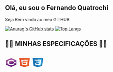 ## Olá, eu sou o Fernando Quatrochi

Seja Bem vindo ao meu GITHUB

[![Anurag's GitHub stats](https://github-readme-stats.vercel.app/api?username=FernandinnnQ145&theme=great-gatsby)](https://github.com/FernandinnnQ145/github-readme-stats)
[![Top Langs](https://github-readme-stats.vercel.app/api/top-langs/?username=FernandinnnQ145&layout=compact&theme=great-gatsby)](https://github.com/FernandinnnQ145/github-readme-stats)

 <h2>👨‍💻 MINHAS ESPECIFICAÇÕES 👨‍💻</h2>
<div style="display: inline_block"><br>
  <img align="center" alt="Csharp" height="30" width="40" src="https://raw.githubusercontent.com/devicons/devicon/master/icons/csharp/csharp-original.svg">
  <img align="center" alt="HTML" height="30" width="40" src="https://raw.githubusercontent.com/devicons/devicon/master/icons/html5/html5-original.svg">
  <img align="center" alt="CSS" height="30" width="40" src="https://raw.githubusercontent.com/devicons/devicon/master/icons/css3/css3-original.svg"> 

  ##
 
<div>
 
 
